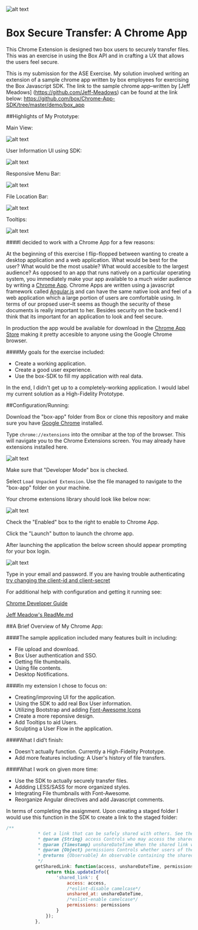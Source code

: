 ![alt text](https://raw.githubusercontent.com/ecsmith/box-app/gh-pages/img/box_cyan_128.png "")

Box Secure Transfer: A Chrome App
==================

This Chrome Extension is designed two box users to securely transfer files. This was an exercise in using the Box API and in crafting a UX that allows the users feel secure. 

This is my submission for the ASE Exercise. My solution involved writing an extension of a sample chrome app written by box employees for exercising the Box Javascript SDK. The link to the sample chrome app–written by [Jeff Meadows] (https://github.com/Jeff-Meadows) can be found at the link below:  https://github.com/box/Chrome-App-SDK/tree/master/demo/box_app

##Highlights of My Prototype:

Main View:

![alt text](https://raw.githubusercontent.com/ecsmith/box-app/gh-pages/screenshots/Screen%20Shot%202015-03-02%20at%202.30.36%20PM.png)

User Information UI using SDK:

![alt text](https://raw.githubusercontent.com/ecsmith/box-app/gh-pages/screenshots/Screen%20Shot%202015-03-02%20at%203.57.36%20PM.png)

Responsive Menu Bar:

![alt text](https://raw.githubusercontent.com/ecsmith/box-app/gh-pages/screenshots/Screen%20Shot%202015-03-02%20at%203.57.09%20PM.png)

File Location Bar:

![alt text](https://raw.githubusercontent.com/ecsmith/box-app/gh-pages/screenshots/Screen%20Shot%202015-03-02%20at%203.56.28%20PM.png)

Tooltips:

![alt text](https://raw.githubusercontent.com/ecsmith/box-app/gh-pages/screenshots/Screen%20Shot%202015-03-02%20at%203.56.51%20PM.png)


####I decided to work with a Chrome App for a few reasons:

At the beginning of this exercise I flip-flopped between wanting to create a desktop application and a web application. What would be best for the user? What would be the most usable? What would accesible to the largest audience? As opposed to an app that runs natively on a particular operating system, you immediately make your app available to a much wider audience by writing a [Chrome App](https://developer.chrome.com/apps/about_apps). Chrome Apps are written using a javascript framework called [Angular.js](https://angularjs.org/) and can have the same native look and feel of a web application which a large portion of users are comfortable using. In terms of our propsed user–It seems as though the security of these documents is really important to her. Besides security on the back-end I think that its important for an application to look and feel secure. 

In production the app would be available for download in the [Chrome App Store](https://chrome.google.com/webstore/category/apps) making it pretty accesible to anyone using the Google Chrome browser. 

####My goals for the exercise included:

* Create a working application.
* Create a good user experience.
* Use the box-SDK to fill my application with real data.

In the end, I didn't get up to a completely-working application. I would label my current solution as a High-Fidelity Prototype.

##Configuration/Running:

Download the "box-app" folder from Box or clone this repository and make sure you have [Google Chrome](https://www.google.com/chrome/browser/desktop/index.html) installed.

Type ```chrome://extensions``` into the omnibar at the top of the browser. This will navigate you to the Chrome Extensions screen. You may already have extensions installed here.

![alt text](https://raw.githubusercontent.com/ecsmith/box-app/gh-pages/screenshots/Screen%20Shot%202015-03-02%20at%202.25.12%20PM.png "")

Make sure that "Developer Mode" box is checked.

Select ```Load Unpacked Extension```. Use the file managed to navigate to the "box-app" folder on your machine.

Your chrome extensions library should look like below now:

![alt text](https://raw.githubusercontent.com/ecsmith/box-app/gh-pages/screenshots/Screen%20Shot%202015-03-02%20at%202.25.37%20PM.png "")

Check the "Enabled" box to the right to enable to Chrome App.

Click the "Launch" button to launch the chrome app. 

After launching the application the below screen should appear prompting for your box login.

![alt text](https://raw.githubusercontent.com/ecsmith/box-app/gh-pages/screenshots/Screen%20Shot%202015-03-02%20at%202.24.47%20PM.png)

Type in your email and password. If you are having trouble authenticating [try changing the client-id and client-secret](https://github.com/box/Chrome-App-SDK/blob/master/demo/box_app/README.md)

For additional help with configuration and getting it running see:

[Chrome Developer Guide](https://developer.chrome.com/extensions/getstarted#unpacked)

[Jeff Meadow's ReadMe.md](https://github.com/box/Chrome-App-SDK/blob/master/demo/box_app/README.md)

##A Brief Overview of My Chrome App:

####The sample application included many features built in including:
* File upload and download.
* Box User authentication and SSO.
* Getting file thumbnails.
* Using file contents.
* Desktop Notifications.

####In my extension I chose to focus on:
* Creating/improving UI for the application.
* Using the SDK to add real Box User information.
* Utilizing Bootstrap and adding [Font-Awesome Icons](http://fortawesome.github.io/Font-Awesome/ "")
* Create a more reponsive design.
* Add Tooltips to aid Users.
* Sculpting a User Flow in the application.

####What I did't finish:
* Doesn't actually function. Currently a High-Fidelity Prototype.
* Add more features including: A User's history of file transfers.

####What I work on given more time:
* Use the SDK to actually securely transfer files.
* Addding LESS/SASS for more organized styles.
* Integrating File thumbnails with Font-Awesome.
* Reorganize Angular directives and add Javascript comments.

In terms of completing the assignment. Upon creating a staged folder I would use this function in the SDK to create a link to the staged folder:
 ```javascript
/**
             * Get a link that can be safely shared with others. See the [http://blog.box.com/2012/04/share-your-stuff-and-stay-in-control-using-box-shared-links/](shared link blog post).
             * @param {String} access Controls who may access the shared link. Can be one of open, company, collaborators, or null (default).
             * @param {Timestamp} unshareDateTime When the shared link will automatically expire
             * @param {Object} permissions Controls whether users of the shared link can preview or download the item
             * @returns {Observable} An observable containing the shared link.
             */
            getSharedLink: function(access, unshareDateTime, permissions) {
                return this.updateInfo({
                    'shared_link': {
                        access: access,
                        /*eslint-disable camelcase*/
                        unshared_at: unshareDateTime,
                        /*eslint-enable camelcase*/
                        permissions: permissions
                    }
                });
            },
```
